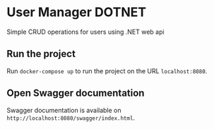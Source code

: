 # User Manager DOTNET
Simple CRUD operations for users using .NET web api

## Run the project
Run `docker-compose up` to run the project on the URL `localhost:8080`.

## Open Swagger documentation
Swagger documentation is available on `http://localhost:8080/swagger/index.html`.
